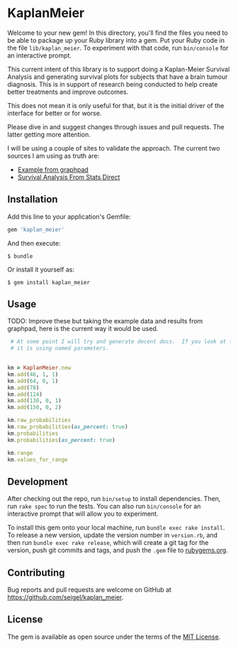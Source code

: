 # KaplanMeier

Welcome to your new gem! In this directory, you'll find the files you need to be able to package up your Ruby library into a gem. Put your Ruby code in the file `lib/kaplan_meier`. To experiment with that code, run `bin/console` for an interactive prompt.

This current intent of this library is to support doing a Kaplan-Meier Survival Analysis and generating survival plots for subjects that have a brain tumour diagnosis.  This is in support of research being conducted to help create better treatments and improve outcomes.

This does not mean it is only useful for that, but it is the initial driver of the interface for better or for worse.

Please dive in and suggest changes through issues and pull requests.  The latter getting more attention.

I will be using a couple of sites to validate the approach.  The current two sources I am using as truth are:

* [Example from graphpad](https://s3.amazonaws.com/cdn.graphpad.com/faq/1757/file/P4-Survival%20analysis.pdf) 
* [Survival Analysis From Stats Direct](https://statsdirect.com/help/survival_analysis/kaplan.htm)

## Installation

Add this line to your application's Gemfile:

```ruby
gem 'kaplan_meier'
```

And then execute:

    $ bundle

Or install it yourself as:

    $ gem install kaplan_meier

## Usage

TODO: Improve these but taking the example data and results from graphpad, here is the current way it would be used.

```ruby
 # At some point I will try and generate decent docs.  If you look at the code
 # it is using named parameters.
  

km = KaplanMeier.new
km.add(46, 1, 1)
km.add(64, 0, 1)
km.add(78)
km.add(124)
km.add(130, 0, 1)
km.add(150, 0, 2)

km.raw_probabilities
km.raw_probabilities(as_percent: true)
km.probabilities
km.probabilities(as_percent: true)

km.range 
km.values_for_range
```

## Development

After checking out the repo, run `bin/setup` to install dependencies. Then, run `rake spec` to run the tests. You can also run `bin/console` for an interactive prompt that will allow you to experiment.

To install this gem onto your local machine, run `bundle exec rake install`. To release a new version, update the version number in `version.rb`, and then run `bundle exec rake release`, which will create a git tag for the version, push git commits and tags, and push the `.gem` file to [rubygems.org](https://rubygems.org).

## Contributing

Bug reports and pull requests are welcome on GitHub at https://github.com/seigel/kaplan_meier.

## License

The gem is available as open source under the terms of the [MIT License](https://opensource.org/licenses/MIT).
